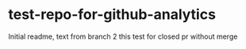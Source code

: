 # test-repo-for-github-analytics

Initial readme, text from branch 2
this test for closed pr without merge
